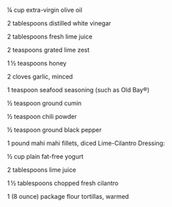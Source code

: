 ¼ cup extra-virgin olive oil

2 tablespoons distilled white vinegar

2 tablespoons fresh lime juice

2 teaspoons grated lime zest

1 ½ teaspoons honey

2 cloves garlic, minced

1 teaspoon seafood seasoning (such as Old Bay®)

½ teaspoon ground cumin

½ teaspoon chili powder

½ teaspoon ground black pepper

1 pound mahi mahi fillets, diced
Lime-Cilantro Dressing:

½ cup plain fat-free yogurt

2 tablespoons lime juice

1 ½ tablespoons chopped fresh cilantro

1 (8 ounce) package flour tortillas, warmed